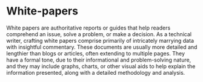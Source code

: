 # White-papers

White papers are authoritative reports or guides that help readers comprehend an issue, solve a problem, or make a decision. As a technical writer, crafting white papers comprise primarily of intricately marrying data with insightful commentary. These documents are usually more detailed and lengthier than blogs or articles, often extending to multiple pages. They have a formal tone, due to their informational and problem-solving nature, and they may include graphs, charts, or other visual aids to help explain the information presented, along with a detailed methodology and analysis.